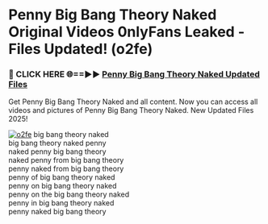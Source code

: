 # Penny Big Bang Theory Naked Original Videos 0nlyFans Leaked - Files Updated! (o2fe)

<h3>🔴 CLICK HERE 🌐==►► <a href="https://tinyurl.com/up5wt9bj" rel="nofollow">Penny Big Bang Theory Naked Updated Files</a></h3>

Get Penny Big Bang Theory Naked and all content. Now you can access all videos and pictures of Penny Big Bang Theory Naked. New Updated Files 2025!

[![o2fe](https://i.imgur.com/ABiUzMV.gif)](https://tinyurl.com/up5wt9bj)
big bang theory naked<br>
big bang theory naked penny<br>
naked penny big bang theory<br>
naked penny from big bang theory<br>
penny naked from big bang theory<br>
penny of big bang theory naked<br>
penny on big bang theory naked<br>
penny on the big bang theory naked<br>
penny in big bang theory naked<br>
penny naked big bang theory